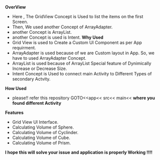 **OverView**
  - Here , The GridView Concept is Used to list the items on the first Screen.
  - Then, We used another Concept of ArrayAdapter.
  - another Concept is ArrayList.
  - another Concept is used is Intent.
**Why Used**
  - Grid View is used to Create a Custom UI Component as per App requirment.
  - ArrayAdapter is used because of we are Custom layout in App. So, we have to used ArrayAdapter Concept.
  - ArrayList is used because of ArrayList Special feature of Dynimically Increase or Decrease Size.
  - Intent Concept is Used to connect main Activity to Different Types of secondary Actvity.

**How Used**
  - please!! refer this repository GOTO<<app<< src<< main<<   **where you found different Activity**

**Features**
  - Grid View UI Interface.
  - Calculating Volume of Sphere.
  - Calculating Volume of Cyclinder.
  - Calculating Volume of Cube.
  - Calculating Volume of Prism.

**I hope this will solve your issue and application is properly Working !!!!** 
